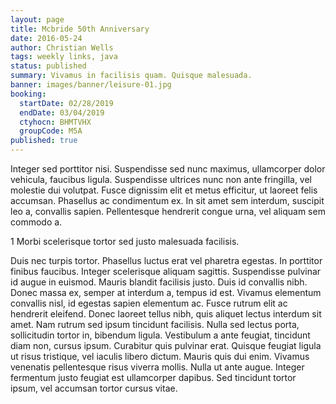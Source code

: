 ```yaml
---
layout: page
title: Mcbride 50th Anniversary
date: 2016-05-24
author: Christian Wells
tags: weekly links, java
status: published
summary: Vivamus in facilisis quam. Quisque malesuada.
banner: images/banner/leisure-01.jpg
booking:
  startDate: 02/28/2019
  endDate: 03/04/2019
  ctyhocn: BHMTVHX
  groupCode: M5A
published: true
---
```

Integer sed porttitor nisi. Suspendisse sed nunc maximus, ullamcorper dolor vehicula, faucibus ligula. Suspendisse ultrices nunc non ante fringilla, vel molestie dui volutpat. Fusce dignissim elit et metus efficitur, ut laoreet felis accumsan. Phasellus ac condimentum ex. In sit amet sem interdum, suscipit leo a, convallis sapien. Pellentesque hendrerit congue urna, vel aliquam sem commodo a.

1 Morbi scelerisque tortor sed justo malesuada facilisis.

Duis nec turpis tortor. Phasellus luctus erat vel pharetra egestas. In porttitor finibus faucibus. Integer scelerisque aliquam sagittis. Suspendisse pulvinar id augue in euismod. Mauris blandit facilisis justo. Duis id convallis nibh. Donec massa ex, semper at interdum a, tempus id est. Vivamus elementum convallis nisl, id egestas sapien elementum ac. Fusce rutrum elit ac hendrerit eleifend. Donec laoreet tellus nibh, quis aliquet lectus interdum sit amet.
Nam rutrum sed ipsum tincidunt facilisis. Nulla sed lectus porta, sollicitudin tortor in, bibendum ligula. Vestibulum a ante feugiat, tincidunt diam non, cursus ipsum. Curabitur quis pulvinar erat. Quisque feugiat ligula ut risus tristique, vel iaculis libero dictum. Mauris quis dui enim. Vivamus venenatis pellentesque risus viverra mollis. Nulla ut ante augue. Integer fermentum justo feugiat est ullamcorper dapibus. Sed tincidunt tortor ipsum, vel accumsan tortor cursus vitae.

